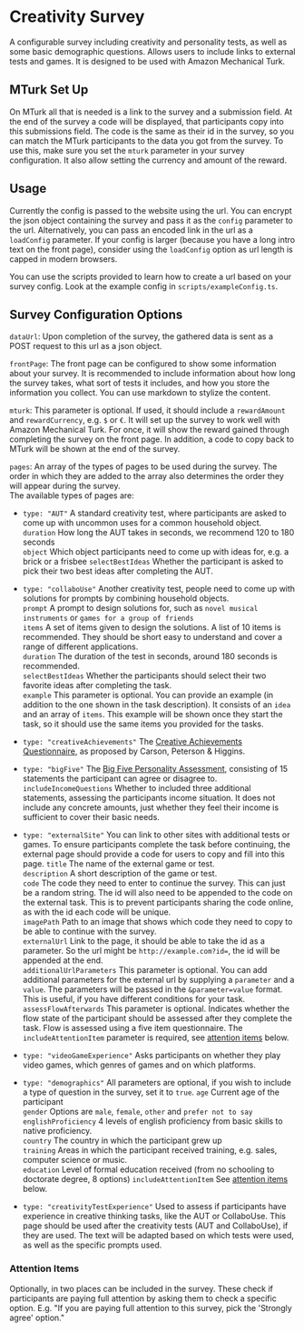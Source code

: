 # Creativity Survey

A configurable survey including creativity and personality tests, as well as some basic demographic questions. Allows users to include links to external tests and games. It is designed to be used with Amazon Mechanical Turk.

## MTurk Set Up

On MTurk all that is needed is a link to the survey and a submission field. At the end of the survey a code will be displayed, that participants copy into this submissions field. The code is the same as their id in the survey, so you can match the MTurk participants to the data you got from the survey.
To use this, make sure you set the `mturk` parameter in your survey configuration. It also allow setting the currency and amount of the reward.

## Usage

Currently the config is passed to the website using the url.
You can encrypt the json object containing the survey and pass it as the `config` parameter to the url. Alternatively, you can pass an encoded link in the url as a `loadConfig` parameter. If your config is larger (because you have a long intro text on the front page), consider using the `loadConfig` option as url length is capped in modern browsers.

You can use the scripts provided to learn how to create a url based on your survey config. Look at the example config in `scripts/exampleConfig.ts`.

## Survey Configuration Options

`dataUrl`: Upon completion of the survey, the gathered data is sent as a POST request to this url as a json object.

`frontPage`: The front page can be configured to show some information about your survey. It is recommended to include information about how long the survey takes, what sort of tests it includes, and how you store the information you collect. You can use markdown to stylize the content.

`mturk`: This parameter is optional. If used, it should include a `rewardAmount` and `rewardCurrency`, e.g. `$` or `€`. It will set up the survey to work well with Amazon Mechanical Turk. For once, it will show the reward gained through completing the survey on the front page. In addition, a code to copy back to MTurk will be shown at the end of the survey.

`pages`: An array of the types of pages to be used during the survey. The order in which they are added to the array also determines the order they will appear during the survey.  
The available types of pages are:

- `type: "AUT"` A standard creativity test, where participants are asked to come up with uncommon uses for a common household object.  
  `duration` How long the AUT takes in seconds, we recommend 120 to 180 seconds  
  `object` Which object participants need to come up with ideas for, e.g. a brick or a frisbee
  `selectBestIdeas` Whether the participant is asked to pick their two best ideas after completing the AUT.

- `type: "collaboUse"` Another creativity test, people need to come up with solutions for prompts by combining household objects.  
  `prompt` A prompt to design solutions for, such as `novel musical instruments` or `games for a group of friends`  
  `items` A set of items given to design the solutions. A list of 10 items is recommended. They should be short easy to understand and cover a range of different applications.  
  `duration` The duration of the test in seconds, around 180 seconds is recommended.  
  `selectBestIdeas` Whether the participants should select their two favorite ideas after completing the task.  
  `example` This parameter is optional. You can provide an example (in addition to the one shown in the task description). It consists of an `idea` and an array of `items`. This example will be shown once they start the task, so it should use the same items you provided for the tasks.

- `type: "creativeAchievements"` The [Creative Achievements Questionnaire](https://doi.org/10.1207/s15326934crj1701_4), as proposed by Carson, Peterson & Higgins.

- `type: "bigFive"` The [Big Five Personality Assessment](https://en.wikipedia.org/wiki/Big_Five_personality_traits), consisting of 15 statements the participant can agree or disagree to.  
  `includeIncomeQuestions` Whether to included three additional statements, assessing the participants income situation. It does not include any concrete amounts, just whether they feel their income is sufficient to cover their basic needs.

- `type: "externalSite"` You can link to other sites with additional tests or games. To ensure participants complete the task before continuing, the external page should provide a code for users to copy and fill into this page.
  `title` The name of the external game or test.  
  `description` A short description of the game or test.  
  `code` The code they need to enter to continue the survey. This can just be a random string. The id will also need to be appended to the code on the external task. This is to prevent participants sharing the code online, as with the id each code will be unique.  
  `imagePath` Path to an image that shows which code they need to copy to be able to continue with the survey.  
  `externalUrl` Link to the page, it should be able to take the id as a parameter. So the url might be `http://example.com?id=`, the id will be appended at the end.  
  `additionalUrlParameters` This parameter is optional. You can add additional parameters for the external url by supplying a `parameter` and a `value`. The parameters will be passed in the `&parameter=value` format. This is useful, if you have different conditions for your task.  
  `assessFlowAfterwards` This parameter is optional. Indicates whether the flow state of the participant should be assessed after they complete the task. Flow is assessed using a five item questionnaire. The `includeAttentionItem` parameter is required, see [attention items](#Attention-Items) below.

- `type: "videoGameExperience"` Asks participants on whether they play video games, which genres of games and on which platforms.

- `type: "demographics"` All parameters are optional, if you wish to include a type of question in the survey, set it to `true`.
  `age` Current age of the participant  
  `gender` Options are `male`, `female`, `other` and `prefer not to say`  
  `englishProficiency` 4 levels of english proficiency from basic skills to native proficiency.  
  `country` The country in which the participant grew up  
  `training` Areas in which the participant received training, e.g. sales, computer science or music.  
  `education` Level of formal education received (from no schooling to doctorate degree, 8 options)
  `includeAttentionItem` See [attention items](#Attention-Items) below.

- `type: "creativityTestExperience"` Used to assess if participants have experience in creative thinking tasks, like the AUT or CollaboUse. This page should be used after the creativity tests (AUT and CollaboUse), if they are used. The text will be adapted based on which tests were used, as well as the specific prompts used.

### Attention Items

Optionally, in two places can be included in the survey. These check if participants are paying full attention by asking them to check a specific option. E.g. "If you are paying full attention to this survey, pick the 'Strongly agree' option."
